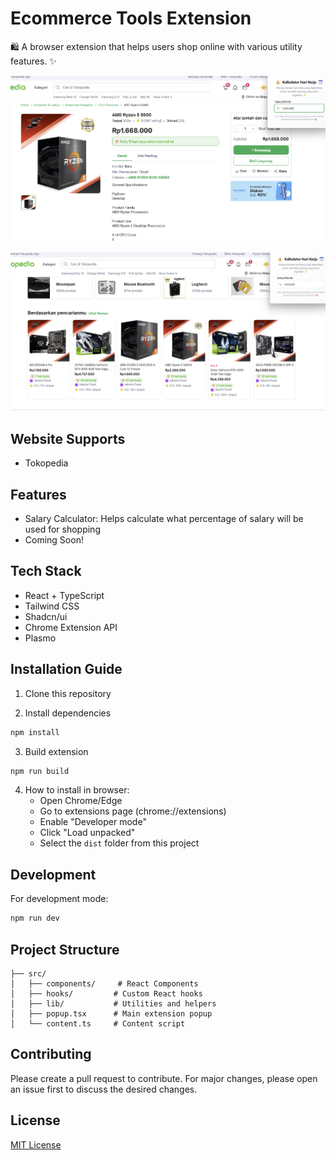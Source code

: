 # Ecommerce Tools Extension
🛍️ A browser extension that helps users shop online with various utility features. ✨

![Screenshot](./assets/screenshots/ss1.png)


![Screenshot](./assets/screenshots/ss2.png)


## Website Supports

- Tokopedia

## Features

- Salary Calculator: Helps calculate what percentage of salary will be used for shopping
- Coming Soon!

## Tech Stack

- React + TypeScript
- Tailwind CSS
- Shadcn/ui
- Chrome Extension API
- Plasmo

## Installation Guide

1. Clone this repository


2. Install dependencies
```bash
npm install
```

3. Build extension
```bash
npm run build
```

4. How to install in browser:
   - Open Chrome/Edge
   - Go to extensions page (chrome://extensions)
   - Enable "Developer mode"
   - Click "Load unpacked"
   - Select the `dist` folder from this project

## Development

For development mode:
```bash
npm run dev
```

## Project Structure

```
├── src/
│   ├── components/     # React Components
│   ├── hooks/         # Custom React hooks
│   ├── lib/           # Utilities and helpers
│   ├── popup.tsx      # Main extension popup
│   └── content.ts     # Content script
```

## Contributing

Please create a pull request to contribute. For major changes, please open an issue first to discuss the desired changes.

## License

[MIT License](LICENSE)
